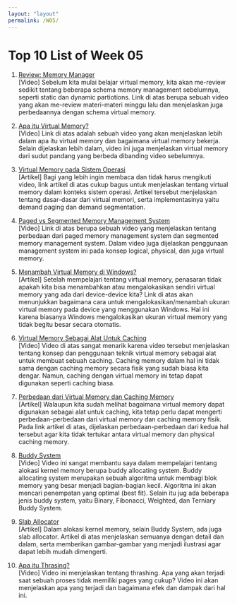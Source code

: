 ```yaml
---
layout: "layout"
permalink: /W05/
---
```


# Top 10 List of Week 05

1. [Review: Memory Manager](https://www.youtube.com/watch?v=qdkxXygc3rE)<br>
[Video] Sebelum kita mulai belajar virtual memory, kita akan me-review sedikit tentang beberapa schema memory management sebelumnya, seperti static dan dynamic partiotions. Link di atas berupa sebuah video yang akan me-review materi-materi minggu lalu dan menjelaskan juga perbedaannya dengan schema virtual memory.

2. [Apa itu Virtual Memory?](https://www.youtube.com/watch?v=2quKyPnUShQ)<br>
[Video] Link di atas adalah sebuah video yang akan menjelaskan lebih dalam apa itu virtual memory dan bagaimana virtual memory bekerja. Selain dijelaskan lebih dalam, video ini juga menjelaskan virtual memory dari sudut pandang yang berbeda dibanding video sebelumnya.

3. [Virtual Memory pada Sistem Operasi](https://www.geeksforgeeks.org/virtual-memory-in-operating-system/)<br>
[Artikel] Bagi yang lebih ingin membaca dan tidak harus mengikuti video, link artikel di atas cukup bagus untuk menjelaskan tentang virtual memory dalam konteks sistem operasi. Artikel tersebut menjelaskan tentang dasar-dasar dari virtual memori, serta implementasinya yaitu demand paging dan demand segmentation.

4. [Paged vs Segmented Memory Management System](https://www.youtube.com/watch?v=p9yZNLeOj4)<br>
[Video] Link di atas berupa sebuah video yang menjelaskan tentang perbedaan dari paged memory management system dan segmented memory management system. Dalam video juga dijelaskan penggunaan management system ini pada konsep logical, physical, dan juga virtual memory.

5. [Menambah Virtual Memory di Windows?](https://winpreso.com/cara-menambah-virtual-memory-di-windows/)<br>
[Artikel] Setelah mempelajari tentang virtual memory, penasaran tidak apakah kita bisa menambahkan atau mengalokasikan sendiri virtual memory yang ada dari device-device kita? Link di atas akan menunjukkan bagaimana cara untuk mengalokasikan/menambah ukuran virtual memory pada device yang menggunakan Windows. Hal ini karena biasanya Windows mengalokasikan ukuran virtual memory yang tidak begitu besar secara otomatis.

6. [Virtual Memory Sebagai Alat Untuk Caching](https://www.youtube.com/watch?v=iMPC6-iV8Jk)<br>
[Video] Video di atas sangat menarik karena video tersebut menjelaskan tentang konsep dan penggunaan teknik virtual memory sebagai alat untuk membuat sebuah caching. Caching memory dalam hal ini tidak sama dengan caching memory secara fisik yang sudah biasa kita dengar. Namun, caching dengan virtual memory ini tetap dapat digunakan seperti caching biasa.

7. [Perbedaan dari Virtual Memory dan Caching Memory](https://www.geeksforgeeks.org/difference-between-virtual-memory-and-cache-memory/)<br>
[Artikel] Walaupun kita sudah melihat bagaimana virtual memory dapat digunakan sebagai alat untuk caching, kita tetap perlu dapat mengerti perbedaan-perbedaan dari virtual memory dan caching memory fisik. Pada link artikel di atas, dijelaskan perbedaan-perbedaan dari kedua hal tersebut agar kita tidak tertukar antara virtual memory dan physical caching memory.

8. [Buddy System](https://www.youtube.com/watch?v=j9sOpKm5goQ)<br>
[Video] Video ini sangat membantu saya dalam mempelajari tentang alokasi kernel memory berupa buddy allocating system. Buddy allocating system merupakan sebuah algoritma untuk membagi blok memory yang besar menjadi bagian-bagian kecil. Algoritma ini akan mencari penempatan yang optimal (best fit). Selain itu jug ada beberapa jenis buddy system, yaitu Binary, Fibonacci, Weighted, dan Terniary Buddy System.

9. [Slab Allocator](https://www.kernel.org/doc/gorman/html/understand/understand011.html)<br>
[Artikel] Dalam alokasi kernel memory, selain Buddy System, ada juga slab allocator. Artikel di atas menjelaskan semuanya dengan detail dan dalam, serta memberikan gambar-gambar yang menjadi ilustrasi agar dapat lebih mudah dimengerti.

10. [Apa itu Thrasing?](https://www.youtube.com/watch?v=IyWaK8pbN6A)<br>
[Video] Video ini menjelaskan tentang thrashing. Apa yang akan terjadi saat sebuah proses tidak memiliki pages yang cukup? Video ini akan menjelaskan apa yang terjadi dan bagaimana efek dan dampak dari hal ini.

